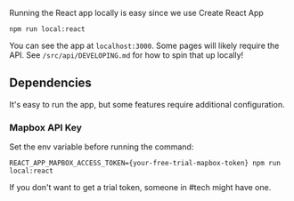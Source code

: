 Running the React app locally is easy since we use Create React App

`npm run local:react`

You can see the app at `localhost:3000`. Some pages will likely require the API. See `/src/api/DEVELOPING.md` for how to spin that up locally!

## Dependencies

It's easy to run the app, but some features require additional configuration.

### Mapbox API Key

Set the env variable before running the command:

`REACT_APP_MAPBOX_ACCESS_TOKEN={your-free-trial-mapbox-token} npm run local:react`

If you don't want to get a trial token, someone in #tech might have one.
